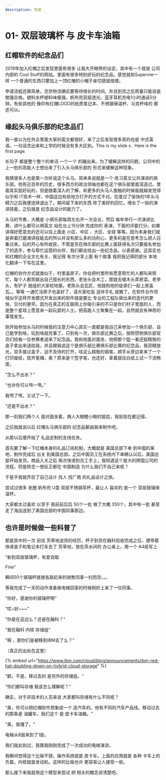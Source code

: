 ```yaml
---
description: 完成
---
```


# 01- 双层玻璃杯 与 皮卡车油箱

## 红帽软件的纪念品们

2019年加入红帽之后发现里面有很多 让我大开眼界的设定。其中有一个就是 公司内部的 Cool Stuff的网站。里面有很多特别好玩的纪念品。感觉就和Superme一样 一个普通的东西只要加上一顶红帽的小帽子亲切感就倍增。



申请流程还算简单，怎奈物流确实要等待很长的时间。并且到货之后质量只能说是勉强合格。塑料水杯塑料味极强，帆布兜双层透光，蓝牙耳机充电1小时通话5分钟。有些其他的 像印有红帽LOGO的纸质笔记本、不锈钢保温杯、马克杯啥的 都还可以。



## 缘起头马俱乐部的纪念品们

我一直以为在外企里面大家的英文都很好，来了之后发现很多真的也是  中式英语。一句话念出来和上学的时候没有多大区别。This           is         my   slide   s  .  Here        is   the     first  page.

长句子 都是整个整个的单词 一个一个 的蹦出来。为了缓解这样的问题，公司中的上一批的高能人士想出来了引入头马俱乐部的 形式来缓解这种现象。

我猜很多人也是第一次听说这个头马。简单来说就是一个 练习英文公共演讲的俱乐部。他有近百年的历史，很多西方的政治领袖也都在这个俱乐部里面深造过。里面其实挺好玩的，但是随着深入的了解，和更多的头马人接触的时候我就越发觉得似乎和 IT技术一样，中国这边有些地方打开的方式不对。在度过了愉快的1年头马精力之后我便选择退出了。期间留下来的东西 除了美好的回忆，增长了一些的演讲技能，之后就是 纪念品设计的能力了。

头马的节奏，大概是 小俱乐部每周左右开一次会议，然后 每年举行一次演讲比赛，讲什么都可以用英文 站在台上15分钟 完成你的 表演，下面的评委打分。如果讲得好愿意去的还可以往上面走 小区、中区 、大区、全球 等等。因为本身我们就是奔着打磨演讲技能去的所以并没有那么多的功利心，更多的是在思考怎么把人召集过来，玩的开心有所收获，不管是否在俱乐部的比赛上面获得名次只要报名参加了的选手，参与帮忙运营的伙伴，我们都会给出一些纪念品，以表感谢。这其实也和红帽的企业文化有关，我记得 有次分享上面 有个故事 我把我记得的部分 本地化翻译一下写在这里。



红帽的协作方式就类似于，村里盖房子。你会把村里所有愿意帮忙的人都叫来帮忙，每个人都贡献出自己擅长的东西，老张头会木工，那就去锯木头弄房梁。老李头，有铲子 就组织大家挖地基。老陈头会瓦匠，他就和他的徒弟们一起上房盖瓦。。等等  一通忙活房子也盖好了，请大家吃饭 送伴手礼 就撤了。在软件合作领域似乎这样开发模式开发出来的软件就是要比 专业的工程队做出来的迭代的更快，交付的更早。因为在真正的互联网上你吸引来的不只是你们村子里面的人，而是整个星球上愿意来一起玩耍的人士。把高能人士聚集在一起，自然就会有神奇的事情发生。



刚开始参加头马的时候我的注意力中心其实一直都是我自己来参加一个俱乐部，自己能学到啥，玩到啥就完事了。只到有一次，俱乐部比赛之后，按照惯例俱乐部官员们给每一位参赛者送来了纪念品。我和他面对面坐，他把那个猛一看还挺精致的盒子拿出来送给我，并且跟我说这个是俱乐部比赛俱乐部比赛的纪念品，我双眼放光，双手接过盒子，迫不及待的打开，哇这么精致的钢笔，顺手从旁边拿来了一个 打印废纸，拔开笔帽，奥？原来是个签字笔，也还好，拿着就往白纸上试一下流畅度。

“怎么不出水？”

“也许你可以甩一甩。”

我甩了甩，又试了一下。

“还是不出水？”

那一刻我们两个人 面对面坐着，俩人大眼瞪小眼的尴尬，我到现在都记得。

之后我就说以后 红帽头马俱乐部的 纪念品都由我来制作吧。

从那以后便开始了 礼品定制的支线任务。



首先要了解一下红帽本身的礼品订阅机制，大概就是 美国总部下单 到中国的某地，制作完成后 出关 到美国总部。之后中国员工在系统内下单确认以后，美国总部开始发货。商品入关之后 再次快递到员工手上，我知道这个是大的跨国公司的流程，但是转念一想反正都在 中国制造 为什么我们不自己来呢？



于是乎我就开启了自己设计 找人 找厂商 的礼品设计之旅。

尝试过很多 发圈  帆布兜  U盘 双层不锈钢茶杯，最让人 喜欢的 是一个 双层玻璃保温杯。

大家都太过喜欢 以至于 我前前后后 50个一批 做了大概 350个，其中有一批 甚至走了海运送到了美国总部的中国同事那边。



## 也许是时候做一些科普了

那是其中的一次 前往 芳草地送货的经历，杯子到货在融科验收完成之后，便带着快递盒子和笔记本打车去了 芳草地，放在茶水间的 办公桌上，用一个 A4纸写上&#x20;

“新到双层玻璃杯，有爱自取

Fine”

瞬间50个玻璃杯就被各路赶来的销售同事一扫而空。。。

等我完成了一天的动作准备做电梯回家的时候刚好上来了一位同事。

“你好，感谢你的玻璃杯啊”

“哎\~好\~\~\~”

”你是在这边么？还是在融科？“

”我在融科 内核 存储组“

”啊 ，那你们是被移到IBM去了么？“



（真正的出处在这里）

{% embed url="https://www.ibm.com/cloud/blog/announcements/ibm-red-hat-doubling-down-on-hybrid-cloud-storage" %}

”额，不是，移过去的 是另外的存储组。“

”你们都叫存储 我该怎么理解呢？“

确实，对于非技术的人员来说 大家都叫存储有什么不同呢？

”奥，你可以把红帽软件想象成一个 造汽车的。他有不同的汽车产品线。移动过去的那条是 油罐车，我们这个 是 皮卡车油箱。“

”奥，我懂了。“

电梯从8层来到了1层。

我们就此别过，我猜我刚刚完成了一次成功的电梯演讲。



我瞬间觉得这个比喻不错，操作系统就是 皮卡车。上面的应用就是 各种 卡车上的 负载，内核就是发动机。这样的比喻也许 更容易让人接受一些。



那么接下来我就用这个模型来尝试 把 相关的概念讲清楚吧。







